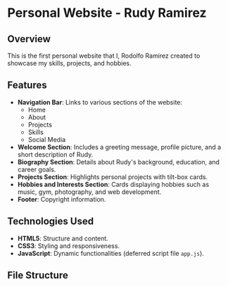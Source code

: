 # Personal Website - Rudy Ramirez

## Overview
This is the first personal website that I, Rodolfo Ramirez created to showcase my skills, projects, and hobbies.

## Features
- **Navigation Bar**: Links to various sections of the website:
  - Home
  - About
  - Projects
  - Skills
  - Social Media
- **Welcome Section**: Includes a greeting message, profile picture, and a short description of Rudy.
- **Biography Section**: Details about Rudy's background, education, and career goals.
- **Projects Section**: Highlights personal projects with tilt-box cards.
- **Hobbies and Interests Section**: Cards displaying hobbies such as music, gym, photography, and web development.
- **Footer**: Copyright information.

## Technologies Used
- **HTML5**: Structure and content.
- **CSS3**: Styling and responsiveness.
- **JavaScript**: Dynamic functionalities (deferred script file `app.js`).

## File Structure

